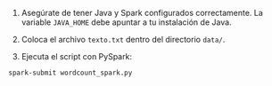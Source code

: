 1. Asegúrate de tener Java y Spark configurados correctamente. La variable `JAVA_HOME` debe apuntar a tu instalación de Java.

2. Coloca el archivo `texto.txt` dentro del directorio `data/`.

3. Ejecuta el script con PySpark:

```bash
spark-submit wordcount_spark.py
```
